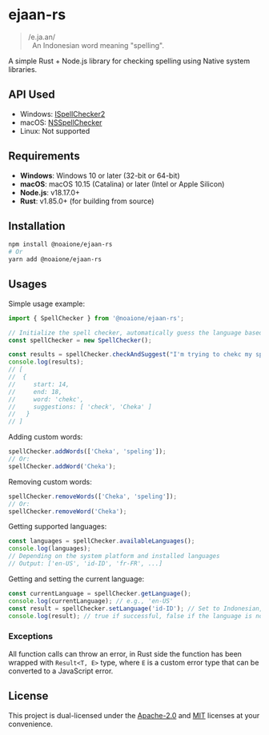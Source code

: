 # ejaan-rs

> /e.ja.an/<br />
> &nbsp;&nbsp;An Indonesian word meaning "spelling".

A simple Rust + Node.js library for checking spelling using Native system libraries.

## API Used
- Windows: [ISpellChecker2](https://learn.microsoft.com/en-us/windows/win32/api/spellcheck/nn-spellcheck-ispellchecker2)
- macOS: [NSSpellChecker](https://developer.apple.com/documentation/appkit/nsspellchecker?language=objc)
- Linux: Not supported

## Requirements
- **Windows**: Windows 10 or later (32-bit or 64-bit)
- **macOS**: macOS 10.15 (Catalina) or later (Intel or Apple Silicon)
- **Node.js**: v18.17.0+
- **Rust**: v1.85.0+ (for building from source)

## Installation

```bash
npm install @noaione/ejaan-rs
# Or
yarn add @noaione/ejaan-rs
```

## Usages

Simple usage example:
```javascript
import { SpellChecker } from '@noaione/ejaan-rs';

// Initialize the spell checker, automatically guess the language based on the system locale
const spellChecker = new SpellChecker();

const results = spellChecker.checkAndSuggest("I'm trying to chekc my speling");
console.log(results);
// [
//  {
//     start: 14,
//     end: 18,
//     word: 'chekc',
//     suggestions: [ 'check', 'Cheka' ]
//   }
// ]
```

Adding custom words:
```javascript
spellChecker.addWords(['Cheka', 'speling']);
// Or:
spellChecker.addWord('Cheka');
```

Removing custom words:
```javascript
spellChecker.removeWords(['Cheka', 'speling']);
// Or:
spellChecker.removeWord('Cheka');
```

Getting supported languages:
```javascript
const languages = spellChecker.availableLanguages();
console.log(languages);
// Depending on the system platform and installed languages
// Output: ['en-US', 'id-ID', 'fr-FR', ...]
```

Getting and setting the current language:
```javascript
const currentLanguage = spellChecker.getLanguage();
console.log(currentLanguage); // e.g., 'en-US'
const result = spellChecker.setLanguage('id-ID'); // Set to Indonesian, make sure it exist first!
console.log(result); // true if successful, false if the language is not supported
```

### Exceptions

All function calls can throw an error, in Rust side the function has been wrapped with `Result<T, E>` type,
where `E` is a custom error type that can be converted to a JavaScript error.

## License

This project is dual-licensed under the [Apache-2.0](https://github.com/noaione/ejaan-napi-rs/blob/master/LICENSE-APACHE) and [MIT](https://github.com/noaione/ejaan-napi-rs/blob/master/LICENSE-MIT) licenses at your convenience.
